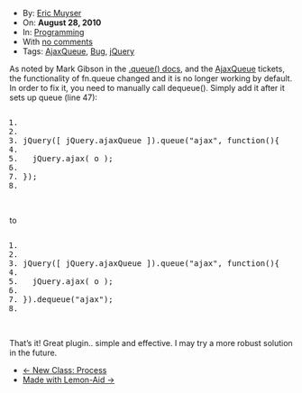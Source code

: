 <div class="post-815 post type-post status-publish format-standard hentry category-programming tag-ajaxqueue tag-bug tag-jquery row-fluid blog-post" id="post-815">
    <div class="nav span2">
        <ul class="well nav-list">
            <li class="author">
                <i class="icon-user icon-black"></i> By: <a href="/author/eric/" title="Posts by Eric Muyser" rel="author" address="true">Eric Muyser</a> </li>
            <li class="published">
                <i class="icon-time icon-black"></i> On: <strong>August 28, 2010</strong>
            </li>
            <li class="categories">
                <i class="icon-book icon-black"></i> In: <a href="/category/programming/" title="View all posts in Programming" rel="category tag" address="true">Programming</a> </li>
            <li class="comments">
                <i class="icon-comment icon-black"></i> With <a href="/fix-ajaxqueue-jquery-plugin/#respond" title="Comment on Tip: Fix AjaxQueue (jQuery Plugin)" address="true">no comments</a> </li>
            <li class="tags">
                <i class="icon-tags icon-black"></i> Tags: <a href="/tag/ajaxqueue/" rel="tag" address="true">AjaxQueue</a>, <a href="/tag/bug/" rel="tag" address="true">Bug</a>, <a href="/tag/jquery/" rel="tag" address="true">jQuery</a> </li>
        </ul>
    </div>
    <div class="post-thumb">
        <a title="Permanent Link to Tip: Fix AjaxQueue (jQuery Plugin)" href="/fix-ajaxqueue-jquery-plugin/" address="true"></a>
    </div>
    <div class="span9 content">
        <p><span id="more-815"></span>
        </p>
        <p>As noted by Mark Gibson in the&nbsp;<a href="http://api.jquery.com/queue/" target="_blank">.queue() docs</a>, and the&nbsp;<a href="http://plugins.jquery.com/project/ajaxqueue" target="_blank">AjaxQueue</a>&nbsp;tickets, the functionality of fn.queue changed and it&nbsp;is no longer working by default. In order to fix it, you need to manually call dequeue(). Simply add it after it sets up queue (line 47):</p>
        <p></p><pre class="prettyprint linenums"><ol class="linenums"><li class="L0"><span class="pln">&nbsp;</span></li><li class="L1"><span class="pln">&nbsp;</span></li><li class="L2"><span class="pln">jQuery</span><span class="pun">([</span><span class="pln"> jQuery</span><span class="pun">.</span><span class="pln">ajaxQueue </span><span class="pun">]).</span><span class="pln">queue</span><span class="pun">(</span><span class="str">"ajax"</span><span class="pun">,</span><span class="pln"> </span><span class="kwd">function</span><span class="pun">(){</span></li><li class="L3"><span class="pln">&nbsp;</span></li><li class="L4"><span class="pln">  jQuery</span><span class="pun">.</span><span class="pln">ajax</span><span class="pun">(</span><span class="pln"> o </span><span class="pun">);</span></li><li class="L5"><span class="pln">&nbsp;</span></li><li class="L6"><span class="pun">});</span></li><li class="L7"><span class="pln">&nbsp;</span></li></ol></pre>
        <br> to
        <p></p>
        <p></p><pre class="prettyprint linenums"><ol class="linenums"><li class="L0"><span class="pln">&nbsp;</span></li><li class="L1"><span class="pln">&nbsp;</span></li><li class="L2"><span class="pln">jQuery</span><span class="pun">([</span><span class="pln"> jQuery</span><span class="pun">.</span><span class="pln">ajaxQueue </span><span class="pun">]).</span><span class="pln">queue</span><span class="pun">(</span><span class="str">"ajax"</span><span class="pun">,</span><span class="pln"> </span><span class="kwd">function</span><span class="pun">(){</span></li><li class="L3"><span class="pln">&nbsp;</span></li><li class="L4"><span class="pln">  jQuery</span><span class="pun">.</span><span class="pln">ajax</span><span class="pun">(</span><span class="pln"> o </span><span class="pun">);</span></li><li class="L5"><span class="pln">&nbsp;</span></li><li class="L6"><span class="pun">}).</span><span class="pln">dequeue</span><span class="pun">(</span><span class="str">"ajax"</span><span class="pun">);</span></li><li class="L7"><span class="pln">&nbsp;</span></li></ol></pre>
        <br> That’s it! Great plugin.. simple and effective. I may try a more robust solution in the future.
        <p></p>
    </div>
</div>
<ul class="pager">
    <li class="previous">
        <a href="/php-class-process/" rel="prev" address="true">← New Class: Process</a> </li>
    <li class="next">
        <a href="/made-with-lemon-aid/" rel="next" address="true">Made with Lemon-Aid →</a> </li>
</ul>
